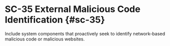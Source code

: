 # SC-35 External Malicious Code Identification {#sc-35}

Include system components that proactively seek to identify network-based malicious code or malicious websites.

